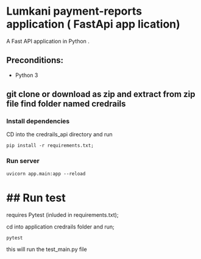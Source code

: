 # Lumkani payment-reports application ( FastApi app lication) 

A Fast API  application in Python .

## Preconditions:

- Python 3

## git clone or download as zip and  extract from zip file find folder named credrails 


### Install dependencies

 CD into the credrails_api directory and run
```
pip install -r requirements.txt;
```

### Run server

```
uvicorn app.main:app --reload
```

# ## Run test

 requires Pytest (inluded in requirements.txt);

 cd into application credrails folder and run;

```
pytest 
```

this will run the test_main.py file 




